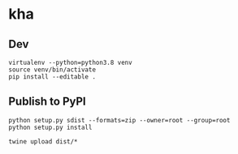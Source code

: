 # kha

## Dev

```shell
virtualenv --python=python3.8 venv
source venv/bin/activate
pip install --editable .
```

## Publish to PyPI

```shell
python setup.py sdist --formats=zip --owner=root --group=root
python setup.py install

twine upload dist/*
```
